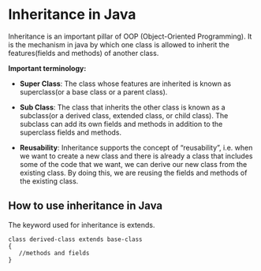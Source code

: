 # Inheritance in Java

Inheritance is an important pillar of OOP
(Object-Oriented Programming). It is the mechanism in java 
by which one class is allowed to inherit the features(fields 
and methods) of another class. 

**Important terminology:**

* **Super Class**: The class whose features are inherited is known 
as superclass(or a base class or a parent class).


* **Sub Class**: The class that inherits the other class is known as 
a subclass(or a derived class, extended class, or child class). 
The subclass can add its own fields and methods in addition to 
the superclass fields and methods.


* **Reusability**: Inheritance supports the concept of “reusability”, 
i.e. when we want to create a new class and there is already a 
class that includes some of the code that we want, we can 
derive our new class from the existing class. By doing this, 
we are reusing the fields and methods of the existing class.

## How to use inheritance in Java

The keyword used for inheritance is extends. 

```
class derived-class extends base-class  
{  
   //methods and fields  
}  
```
